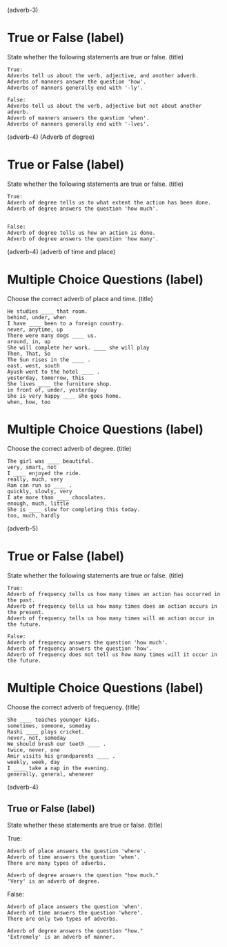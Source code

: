 (adverb-3)

# True or False (label)

State whether the following statements are true or false. (title)

```
True:
Adverbs tell us about the verb, adjective, and another adverb.
Adverbs of manners answer the question 'how'.
Adverbs of manners generally end with '-ly'.

False:
Adverbs tell us about the verb, adjective but not about another adverb.
Adverb of manners answers the question 'when'.
Adverbs of manners generally end with '-lves'.
```

(adverb-4) (Adverb of degree)

# True or False (label)

State whether the following statements are true or false. (title)

```
True:
Adverb of degree tells us to what extent the action has been done.
Adverb of degree answers the question 'how much'.


False:
Adverb of degree tells us how an action is done.
Adverb of degree answers the question 'how many'.
```

(adverb-4) (adverb of time and place)

# Multiple Choice Questions (label)

Choose the correct adverb of place and time. (title)

```
He studies ____ that room.
behind, under, when
I have ____ been to a foreign country.
never, anytime, up
There were many dogs ____ us.
around, in, up
She will complete her work. ____ she will play
Then, That, So
The Sun rises in the ____ .
east, west, south
Ayush went to the hotel ____ .
yesterday, tomorrow, this
She lives ____ the furniture shop.
in front of, under, yesterday
She is very happy ____ she goes home.
when, how, too
```

# Multiple Choice Questions (label)

Choose the correct adverb of degree. (title)

```
The girl was ____ beautiful.
very, smart, not
I ____ enjoyed the ride.
really, much, very
Ram can run so ____ .
quickly, slowly, very
I ate more than ____ chocolates.
enough, much, little
She is ____ slow for completing this today.
too, much, hardly
```

(adverb-5)

# True or False (label)

State whether the following statements are true or false. (title)

```
True:
Adverb of frequency tells us how many times an action has occurred in the past.
Adverb of frequency tells us how many times does an action occurs in the present.
Adverb of frequency tells us how many times will an action occur in the future.

False:
Adverb of frequency answers the question 'how much'.
Adverb of frequency answers the question 'how'.
Adverb of frequency does not tell us how many times will it occur in the future.
```

# Multiple Choice Questions (label)

Choose the correct adverb of frequency. (title)

```
She ____ teaches younger kids.
sometimes, someone, someday
Rashi ____ plays cricket.
never, not, someday
We should brush our teeth ____ .
twice, never, one
Amir visits his grandparents ____ .
weekly, week, day
I ____ take a nap in the evening.
generally, general, whenever
```

(adverb-4)

## True or False (label)

State whether these statements are true or false. (title)

True:

```
Adverb of place answers the question 'where'.
Adverb of time answers the question 'when'.
There are many types of adverbs.

Adverb of degree answers the question "how much."
'Very' is an adverb of degree.
```

False:

```
Adverb of place answers the question 'when'.
Adverb of time answers the question 'where'.
There are only two types of adverbs.

Adverb of degree answers the question "how."
'Extremely' is an adverb of manner.
```
